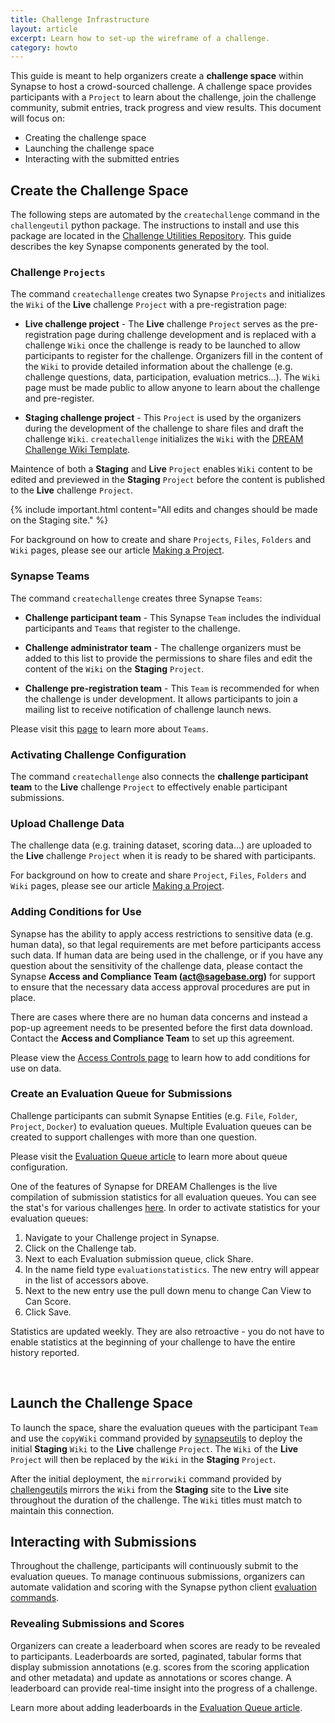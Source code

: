 ```yaml
---
title: Challenge Infrastructure
layout: article
excerpt: Learn how to set-up the wireframe of a challenge. 
category: howto
---
```


This guide is meant to help organizers create a **challenge space** within Synapse to host a crowd-sourced challenge. A challenge space provides participants with a `Project` to learn about the challenge, join the challenge community, submit entries, track progress and view results.  This document will focus on:

* Creating the challenge space
* Launching the challenge space
* Interacting with the submitted entries

## Create the Challenge Space

The following steps are automated by the `createchallenge` command in the `challengeutil` python package.  The instructions to install and use this package are located in the [Challenge Utilities Repository](https://github.com/Sage-Bionetworks/challengeutils). This guide describes the key Synapse components generated by the tool.

### Challenge `Projects`

The command `createchallenge` creates two Synapse `Projects` and initializes the `Wiki` of the **Live** challenge `Project` with a pre-registration page:

- **Live challenge project** - The **Live** challenge `Project` serves as the pre-registration page during challenge development and is replaced with a challenge `Wiki` once the challenge is ready to be launched to allow participants to register for the challenge.  Organizers fill in the content of the `Wiki` to provide detailed information about the challenge (e.g. challenge questions, data, participation, evaluation metrics...). The `Wiki` page must be made public to allow anyone to learn about the challenge and pre-register.

- **Staging challenge project** - This `Project` is used by the organizers during the development of the challenge to share files and draft the challenge `Wiki`. `createchallenge` initializes the `Wiki` with the [DREAM Challenge Wiki Template](https://www.synapse.org/#!Synapse:syn18058986/wiki/).

Maintence of both a **Staging** and **Live** `Project` enables `Wiki` content to be edited and previewed in the **Staging** `Project` before the content is published to the **Live** challenge `Project`.

{% include important.html content="All edits and changes should be made on the Staging site." %}

For background on how to create and share `Projects`, `Files`, `Folders` and `Wiki` pages, please see our article [Making a Project](making_a_project.md).

### Synapse Teams

The command `createchallenge` creates three Synapse `Teams`:

* **Challenge participant team** - This Synapse `Team` includes the individual participants and `Teams` that register to the challenge.

* **Challenge administrator team** - The challenge organizers must be added to this list to provide the permissions to share files and edit the content of the `Wiki` on the **Staging** `Project`.

* **Challenge pre-registration team** - This `Team` is recommended for when the challenge is under development.  It allows participants to join a mailing list to receive notification of challenge launch news.

Please visit this [page](teams.md) to learn more about `Teams`.

### Activating Challenge Configuration

The command `createchallenge` also connects the **challenge participant team** to the **Live** challenge `Project` to effectively enable participant submissions.

### Upload Challenge Data

The challenge data (e.g. training dataset, scoring data...) are uploaded to the **Live** challenge `Project` when it is ready to be shared with participants.

For background on how to create and share `Project`, `Files`, `Folders` and `Wiki` pages, please see our article [Making a Project](making_a_project.md).

### Adding Conditions for Use

Synapse has the ability to apply access restrictions to sensitive data (e.g. human data), so that legal requirements are met before participants access such data. If human data are being used in the challenge, or if you have any question about the sensitivity of the challenge data, please contact the Synapse **Access and Compliance Team (act@sagebase.org)** for support to ensure that the necessary data access approval procedures are put in place.

There are cases where there are no human data concerns and instead a pop-up agreement needs to be presented before the first data download. Contact the **Access and Compliance Team** to set up this agreement.

Please view the [Access Controls page](access_controls.md) to learn how to add conditions for use on data.

### Create an Evaluation Queue for Submissions

Challenge participants can submit Synapse Entities (e.g. `File`, `Folder`, `Project`, `Docker`) to evaluation queues. Multiple Evaluation queues can be created to support challenges with more than one question.

Please visit the [Evaluation Queue article](evaluation_queues.md) to learn more about queue configuration.

One of the features of Synapse for DREAM Challenges is the live compilation of submission statistics for all evaluation queues.  You can see the stat's for various challenges [here](https://www.synapse.org/#!Synapse:syn2504723/wiki/65150).  In order to activate statistics for your evaluation queues:

1. Navigate to your Challenge project in Synapse.
1. Click on the Challenge tab.
1. Next to each Evaluation submission queue, click Share.
1. In the name field type `evaluationstatistics`. The new entry will appear in the list of accessors above.
1. Next to the new entry use the pull down menu to change Can View to Can Score.
1. Click Save.

Statistics are updated weekly. They are also retroactive - you do not have to enable statistics at the beginning of your challenge to have the entire history reported.

<br/>

## Launch the Challenge Space

To launch the space, share the evaluation queues with the participant `Team` and use the `copyWiki` command provided by [synapseutils](https://github.com/Sage-Bionetworks/synapsePythonClient) to deploy the initial **Staging** `Wiki` to the **Live** challenge `Project`. The `Wiki` of the **Live** `Project` will then be replaced by the `Wiki` in the **Staging** `Project`.

After the initial deployment, the `mirrorwiki` command provided by [challengeutils](https://github.com/Sage-Bionetworks/challengeutils) mirrors the `Wiki` from the **Staging** site to the **Live** site throughout the duration of the challenge. The `Wiki` titles must match to maintain this connection.

## Interacting with Submissions

Throughout the challenge, participants will continuously submit to the evaluation queues. To manage continuous submissions, organizers can automate validation and scoring with the Synapse python client [evaluation commands](https://python-docs.synapse.org/build/html/index.html#evaluations).  

### Revealing Submissions and Scores

Organizers can create a leaderboard when scores are ready to be revealed to participants. Leaderboards are sorted, paginated, tabular forms that display submission annotations (e.g. scores from the scoring application and other metadata) and update as annotations or scores change. A leaderboard can provide real-time insight into the progress of a challenge.

Learn more about adding leaderboards in the [Evaluation Queue article](evaluation_queues.md).
